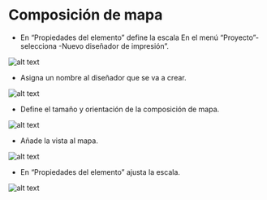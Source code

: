 # Composición de mapa

- En “Propiedades del elemento” define la  escala En el menú “Proyecto”- selecciona -Nuevo diseñador de impresión”.
 
 ![alt text](img/new.PNG)

 - Asigna un nombre al diseñador que se va a crear.

 ![alt text](img/nombremapa.PNG)

 - Define el  tamaño y orientación de la composición de mapa.
 
 ![alt text](img/configurar_pagina.PNG)

- Añade la  vista al mapa.

![alt text](img/add_mapa.PNG)

- En “Propiedades del elemento” ajusta la  escala.

![alt text](img/escala.PNG)

